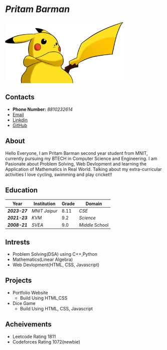 # ___Pritam Barman___

<img src="./img.png" height=200px>

## Contacts
- __Phone Number:__ _8810232614_
- [Email](https://www.gmail.com/in/pritambarmanofficial@gmail.com/)
- [Linkdin](https://www.linkedin.com/in/pritambarmanofficial44/) 
- [GitHub](https://github.com/pritamzzziscoding)

## __About__

Hello Everyone, I am Pritam Barman second year student from MNIT, currently pursuing my BTECH in Computer Science and Engineering. I am Pasionate about Problem Solving, Web Devlopment and learning the Application of Mathematics in Real World. Talking about my extra-curricular activities I love cycling, swimming and play cricket!!

## Education

| Year | Institution | Grade | Domain |
| --- | --- | --- | --- |
| ___2023-27___ | _MNIT Jaipur_ | 8.11 | _CSE_ |
| ___2021-23___ | _KVM_ | 9.2 | _Science_ |
| ___2008-21___ | _SVEA_ | 9.0 | _Middle_ School |

## Intrests
- Problem Solving(DSA) using C++,Python
- Mathematics(Linear Algebra)
- Web Devlopment(HTML, CSS, Javascript)

## Projects
- Portfolio Website
  - Build Using HTML,CSS
- Dice Game
  - Build Using HTML, CSS, Javascript

## Acheivements
- Leetcode Rating 1811
- Codeforces Rating 1072(newbie) 
